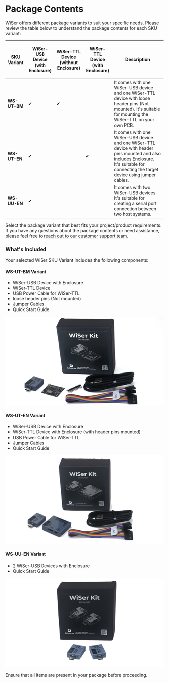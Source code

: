 # Package Contents

WiSer offers different package variants to suit your specific needs. Please review the table below to understand the package contents for each SKU variant:

| **SKU Variant** | <p><strong>WiSer-USB Device</strong><br><strong>(with Enclosure)</strong></p> | <p><strong>WiSer-TTL Device</strong><br><strong>(without Enclosure)</strong></p> | <p><strong>WiSer-TTL Device</strong><br><strong>(with Enclosure)</strong></p> | **Description**                                                                                                                                                                       |
| --------------- | ----------------------------------------------------------------------------- | -------------------------------------------------------------------------------- | ----------------------------------------------------------------------------- | ------------------------------------------------------------------------------------------------------------------------------------------------------------------------------------- |
| **WS-UT-BM**    | ✔                                                                             | ✔                                                                                |                                                                               | It comes with one WiSer-USB device and one WiSer-TTL device with loose header pins (Not mounted). It's suitable for mounting the WiSer-TTL on your own PCB.                           |
| **WS-UT-EN**    | ✔                                                                             |                                                                                  | ✔                                                                             | It comes with one WiSer-USB device and one WiSer-TTL device with header pins mounted and also includes Enclosure. It's suitable for connecting the target device using jumper cables. |
| **WS-UU-EN**    | ✔                                                                             |                                                                                  |                                                                               | It comes with two WiSer-USB devices. It's suitable for creating a serial port connection between two host systems.                                                                    |

Select the package variant that best fits your project/product requirements. If you have any questions about the package contents or need assistance, please feel free to [reach out to our customer support team.](mailto:support@bitmerse.com)

### What's Included <a href="#toc150171888" id="toc150171888"></a>

Your selected WiSer SKU Variant includes the following components:

#### WS-UT-BM Variant <a href="#toc150171889" id="toc150171889"></a>

* WiSer-USB Device with Enclosure
* WiSer-TTL Device
* USB Power Cable for WiSer-TTL
* loose header pins (Not mounted)
* Jumper Cables
* Quick Start Guide

![](../.gitbook/assets/0.jpeg)

#### WS-UT-EN Variant <a href="#toc150171890" id="toc150171890"></a>

* WiSer-USB Device with Enclosure
* WiSer-TTL Device with Enclosure (with header pins mounted)
* USB Power Cable for WiSer-TTL
* Jumper Cables
* Quick Start Guide

![](../.gitbook/assets/1.jpeg)

#### WS-UU-EN Variant <a href="#toc150171891" id="toc150171891"></a>

* 2 WiSer-USB Devices with Enclosure
* Quick Start Guide

![](../.gitbook/assets/2.jpeg)

Ensure that all items are present in your package before proceeding.

